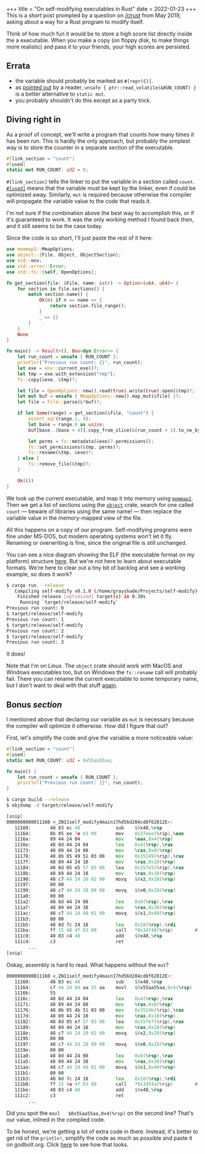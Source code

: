 +++
title = "On self-modifying executables in Rust"
date = 2022-01-23
+++
This is a short post prompted by a question on [/r/rust](https://reddit.com/r/rust/) from May 2019, asking about a way for a Rust program to modify itself.

Think of how much fun it would be to store a high score list directly inside the a executable.
When you make a copy (on floppy disk, to make things more realistic) and pass it to your friends, your high scores are persisted.

## Errata

 - the variable should probably be marked as `#[repr(C)]`.
 - as [pointed out](https://www.reddit.com/r/rust/comments/saxzs8/on_selfmodifying_executables_in_rust/htwxint/) by a reader, `unsafe { ptr::read_volatile(&RUN_COUNT) }` is a better alternative to `static mut`.
 - you probably shouldn't do this except as a party trick.

## Diving right in

As a proof of concept, we'll write a program that counts how many times it has been run.
This is hardly the only approach, but probably the simplest way is to store the counter in a separate section of the executable.

```rust
#[link_section = "count"]
#[used]
static mut RUN_COUNT: u32 = 0;
```

`#[link_section]` tells the linker to put the variable in a section called `count`.
[`#[used]`](https://rust-lang.github.io/rfcs/2386-used.html) means that the variable must be kept by the linker, even if could be optimized away.
Similarly, `mut` is required because otherwise the compiler will propagate the variable value to the code that reads it.

I'm not sure if the combination above the best way to accomplish this, or if it's guaranteed to work.
It was the only working method I found back then, and it still seems to be the case today.

Since the code is so short, I'll just paste the rest of it here:

```rust
use memmap2::MmapOptions;
use object::{File, Object, ObjectSection};
use std::env;
use std::error::Error;
use std::fs::{self, OpenOptions};

fn get_section(file: &File, name: &str) -> Option<(u64, u64)> {
    for section in file.sections() {
        match section.name() {
            Ok(n) if n == name => {
                return section.file_range();
            }
            _ => {}
        }
    }
    None
}

fn main() -> Result<(), Box<dyn Error>> {
    let run_count = unsafe { RUN_COUNT };
    println!("Previous run count: {}", run_count);
    let exe = env::current_exe()?;
    let tmp = exe.with_extension("tmp");
    fs::copy(&exe, &tmp)?;

    let file = OpenOptions::new().read(true).write(true).open(&tmp)?;
    let mut buf = unsafe { MmapOptions::new().map_mut(&file) }?;
    let file = File::parse(&*buf)?;

    if let Some(range) = get_section(&file, "count") {
        assert_eq!(range.1, 4);
        let base = range.0 as usize;
        buf[base..(base + 4)].copy_from_slice(&(run_count + 1).to_ne_bytes());

        let perms = fs::metadata(&exe)?.permissions();
        fs::set_permissions(&tmp, perms)?;
        fs::rename(&tmp, &exe)?;
    } else {
        fs::remove_file(&tmp)?;
    }

    Ok(())
}
```

We look up the current executable, and map it into memory using [`memmap2`](https://docs.rs/memmap2/).
Then we get a list of sections using the [`object`](https://docs.rs/object/) crate, search for one called `count` &mdash; beware of libraries using the same name! &mdash; then replace the variable value in the memory-mapped view of the file.

All this happens on a copy of our program.
Self-modifying programs were fine under MS-DOS, but modern operating systems won't let it fly.
Renaming or overwriting is fine, since the original file is still unchanged.

You can see a nice diagram showing the ELF (the executable format on my platform) structure [here](https://github.com/corkami/pics/blob/28cb0226093ed57b348723bc473cea0162dad366/binary/elf101/elf101-64.svg).
But we're not here to learn about executable formats.
We're here to clear out a tiny bit of backlog and see a working example, so does it work?

```bash
$ cargo run --release
   Compiling self-modify v0.1.0 (/home/grayshade/Projects/self-modify)
    Finished release [optimized] target(s) in 0.30s
     Running `target/release/self-modify`
Previous run count: 0
$ target/release/self-modify
Previous run count: 1
$ target/release/self-modify
Previous run count: 2
$ target/release/self-modify
Previous run count: 3
```

It does!

Note that I'm on Linux.
The `object` crate should work with MacOS and Windows executables too, but on Windows the `fs::rename` call will probably fail.
There you can rename the current executable to some temporary name, but I don't want to deal with that stuff [again](https://github.com/rust-analyzer/rust-analyzer/issues/6602).

## Bonus _section_

I mentioned above that declaring our variable as `mut` is necessary because the compiler will optimize it otherwise.
How did I figure that out?

First, let's simplify the code and give the variable a more noticeable value:

```rust
#[link_section = "count"]
#[used]
static mut RUN_COUNT: u32 = 0x55aa55aa;

fn main() {
    let run_count = unsafe { RUN_COUNT };
    println!("Previous run count: {}", run_count);
}
```

```bash
$ cargo build --release
$ objdump -d target/release/self-modify
```

```asm
[snip]
0000000000011160 <_ZN11self_modify4main17hd56d204cd8f62812E>:
   11160:       48 83 ec 48             sub    $0x48,%rsp
   11164:       8b 05 ee 7e 03 00       mov    0x37eee(%rip),%eax        # 49058 <__TMC_END__>
   1116a:       89 44 24 04             mov    %eax,0x4(%rsp)
   1116e:       48 8d 44 24 04          lea    0x4(%rsp),%rax
   11173:       48 89 44 24 08          mov    %rax,0x8(%rsp)
   11178:       48 8b 05 49 51 03 00    mov    0x35149(%rip),%rax        # 462c8 <_etext+0x423>
   1117f:       48 89 44 24 10          mov    %rax,0x10(%rsp)
   11184:       48 8d 05 e5 57 03 00    lea    0x357e5(%rip),%rax        # 46970 <_DYNAMIC+0x280>
   1118b:       48 89 44 24 18          mov    %rax,0x18(%rsp)
   11190:       48 c7 44 24 20 02 00    movq   $0x2,0x20(%rsp)
   11197:       00 00
   11199:       48 c7 44 24 28 00 00    movq   $0x0,0x28(%rsp)
   111a0:       00 00
   111a2:       48 8d 44 24 08          lea    0x8(%rsp),%rax
   111a7:       48 89 44 24 38          mov    %rax,0x38(%rsp)
   111ac:       48 c7 44 24 40 01 00    movq   $0x1,0x40(%rsp)
   111b3:       00 00
   111b5:       48 8d 7c 24 18          lea    0x18(%rsp),%rdi
   111ba:       ff 15 48 4f 03 00       call   *0x34f48(%rip)        # 46108 <_etext+0x263>
   111c0:       48 83 c4 48             add    $0x48,%rsp
   111c4:       c3                      ret
        ...
[snip]
```

Ookay, assembly is hard to read.
What happens without the `mut`?

```asm
0000000000011160 <_ZN11self_modify4main17hd56d204cd8f62812E>:
   11160:       48 83 ec 48             sub    $0x48,%rsp
   11164:       c7 44 24 04 aa 55 aa    movl   $0x55aa55aa,0x4(%rsp)
   1116b:       55
   1116c:       48 8d 44 24 04          lea    0x4(%rsp),%rax
   11171:       48 89 44 24 08          mov    %rax,0x8(%rsp)
   11176:       48 8b 05 4b 51 03 00    mov    0x3514b(%rip),%rax        # 462c8 <_etext+0x423>
   1117d:       48 89 44 24 10          mov    %rax,0x10(%rsp)
   11182:       48 8d 05 e7 57 03 00    lea    0x357e7(%rip),%rax        # 46970 <_DYNAMIC+0x280>
   11189:       48 89 44 24 18          mov    %rax,0x18(%rsp)
   1118e:       48 c7 44 24 20 02 00    movq   $0x2,0x20(%rsp)
   11195:       00 00
   11197:       48 c7 44 24 28 00 00    movq   $0x0,0x28(%rsp)
   1119e:       00 00
   111a0:       48 8d 44 24 08          lea    0x8(%rsp),%rax
   111a5:       48 89 44 24 38          mov    %rax,0x38(%rsp)
   111aa:       48 c7 44 24 40 01 00    movq   $0x1,0x40(%rsp)
   111b1:       00 00
   111b3:       48 8d 7c 24 18          lea    0x18(%rsp),%rdi
   111b8:       ff 15 4a 4f 03 00       call   *0x34f4a(%rip)        # 46108 <_etext+0x263>
   111be:       48 83 c4 48             add    $0x48,%rsp
   111c2:       c3                      ret
        ...
```

Did you spot the `movl   $0x55aa55aa,0x4(%rsp)` on the second line?
That's our value, inlined in the compiled code.

To be honest, we're getting a lot of extra code in there.
Instead, it's better to get rid of the `println!`, simplify the code as much as possible and paste it on godbolt.org.
Click [here](https://godbolt.org/z/d5rbj7fMG) to see how that looks.
